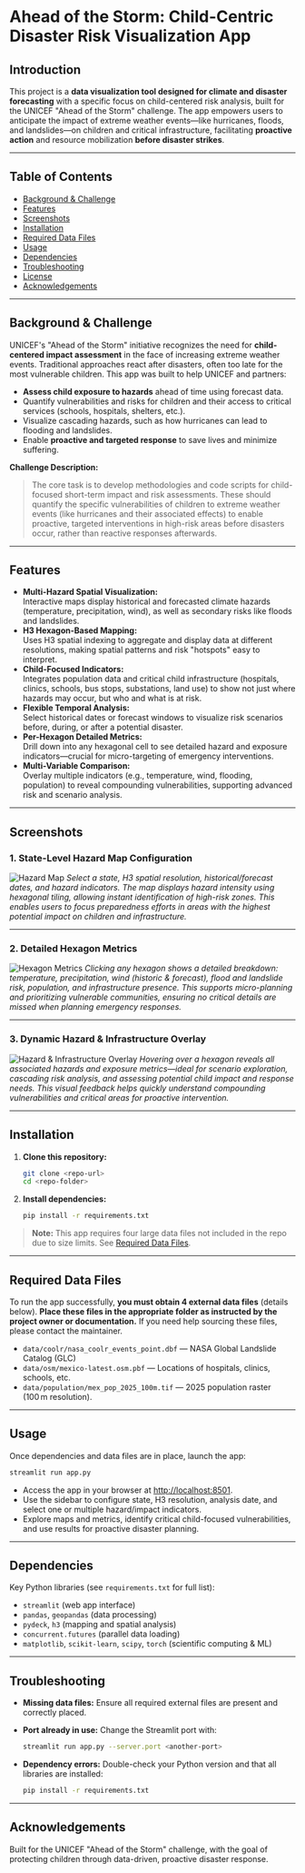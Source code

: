 # Ahead of the Storm: Child-Centric Disaster Risk Visualization App

## Introduction

This project is a **data visualization tool designed for climate and disaster forecasting** with a specific focus on child-centered risk analysis, built for the UNICEF "Ahead of the Storm" challenge. The app empowers users to anticipate the impact of extreme weather events—like hurricanes, floods, and landslides—on children and critical infrastructure, facilitating **proactive action** and resource mobilization **before disaster strikes**.

---

## Table of Contents

- [Background & Challenge](#background--challenge)
- [Features](#features)
- [Screenshots](#screenshots)
- [Installation](#installation)
- [Required Data Files](#required-data-files)
- [Usage](#usage)
- [Dependencies](#dependencies)
- [Troubleshooting](#troubleshooting)
- [License](#license)
- [Acknowledgements](#acknowledgements)

---

## Background & Challenge

UNICEF's "Ahead of the Storm" initiative recognizes the need for **child-centered impact assessment** in the face of increasing extreme weather events. Traditional approaches react after disasters, often too late for the most vulnerable children. This app was built to help UNICEF and partners:

- **Assess child exposure to hazards** ahead of time using forecast data.
- Quantify vulnerabilities and risks for children and their access to critical services (schools, hospitals, shelters, etc.).
- Visualize cascading hazards, such as how hurricanes can lead to flooding and landslides.
- Enable **proactive and targeted response** to save lives and minimize suffering.

**Challenge Description:**

> The core task is to develop methodologies and code scripts for child-focused short-term impact and risk assessments. These should quantify the specific vulnerabilities of children to extreme weather events (like hurricanes and their associated effects) to enable proactive, targeted interventions in high-risk areas before disasters occur, rather than reactive responses afterwards.

---

## Features

- **Multi-Hazard Spatial Visualization:**  
  Interactive maps display historical and forecasted climate hazards (temperature, precipitation, wind), as well as secondary risks like floods and landslides.
- **H3 Hexagon-Based Mapping:**  
  Uses H3 spatial indexing to aggregate and display data at different resolutions, making spatial patterns and risk "hotspots" easy to interpret.
- **Child-Focused Indicators:**  
  Integrates population data and critical child infrastructure (hospitals, clinics, schools, bus stops, substations, land use) to show not just where hazards may occur, but who and what is at risk.
- **Flexible Temporal Analysis:**  
  Select historical dates or forecast windows to visualize risk scenarios before, during, or after a potential disaster.
- **Per-Hexagon Detailed Metrics:**  
  Drill down into any hexagonal cell to see detailed hazard and exposure indicators—crucial for micro-targeting of emergency interventions.
- **Multi-Variable Comparison:**  
  Overlay multiple indicators (e.g., temperature, wind, flooding, population) to reveal compounding vulnerabilities, supporting advanced risk and scenario analysis.

---

## Screenshots

### 1. State-Level Hazard Map Configuration
![Hazard Map](./Screenshot-1.png)
*Select a state, H3 spatial resolution, historical/forecast dates, and hazard indicators. The map displays hazard intensity using hexagonal tiling, allowing instant identification of high-risk zones. This enables users to focus preparedness efforts in areas with the highest potential impact on children and infrastructure.*

---

### 2. Detailed Hexagon Metrics
![Hexagon Metrics](./Screenshot-2.png)
*Clicking any hexagon shows a detailed breakdown: temperature, precipitation, wind (historic & forecast), flood and landslide risk, population, and infrastructure presence. This supports micro-planning and prioritizing vulnerable communities, ensuring no critical details are missed when planning emergency responses.*

---

### 3. Dynamic Hazard & Infrastructure Overlay
![Hazard & Infrastructure Overlay](./Screenshot-3.png)
*Hovering over a hexagon reveals all associated hazards and exposure metrics—ideal for scenario exploration, cascading risk analysis, and assessing potential child impact and response needs. This visual feedback helps quickly understand compounding vulnerabilities and critical areas for proactive intervention.*

---

## Installation

1. **Clone this repository:**
   ```bash
   git clone <repo-url>
   cd <repo-folder>
   
2. **Install dependencies:**
   ```bash
   pip install -r requirements.txt

> **Note:**
> This app requires four large data files not included in the repo due to size limits. See [Required Data Files](#required-data-files).

---

## Required Data Files

To run the app successfully, **you must obtain 4 external data files** (details below).
**Place these files in the appropriate folder as instructed by the project owner or documentation.**
If you need help sourcing these files, please contact the maintainer.

* `data/coolr/nasa_coolr_events_point.dbf` — NASA Global Landslide Catalog (GLC)
* `data/osm/mexico-latest.osm.pbf` — Locations of hospitals, clinics, schools, etc.
* `data/population/mex_pop_2025_100m.tif` — 2025 population raster (100 m resolution).

---

## Usage

Once dependencies and data files are in place, launch the app:

```bash
streamlit run app.py
```

* Access the app in your browser at [http://localhost:8501](http://localhost:8501).
* Use the sidebar to configure state, H3 resolution, analysis date, and select one or multiple hazard/impact indicators.
* Explore maps and metrics, identify critical child-focused vulnerabilities, and use results for proactive disaster planning.

---

## Dependencies

Key Python libraries (see `requirements.txt` for full list):

* `streamlit` (web app interface)
* `pandas`, `geopandas` (data processing)
* `pydeck`, `h3` (mapping and spatial analysis)
* `concurrent.futures` (parallel data loading)
* `matplotlib`, `scikit-learn`, `scipy`, `torch` (scientific computing & ML)

---

## Troubleshooting

* **Missing data files:**
  Ensure all required external files are present and correctly placed.

* **Port already in use:**
  Change the Streamlit port with:

  ```bash
  streamlit run app.py --server.port <another-port>
  ```

* **Dependency errors:**
  Double-check your Python version and that all libraries are installed:

  ```bash
  pip install -r requirements.txt
  ```

---

## Acknowledgements

Built for the UNICEF "Ahead of the Storm" challenge, with the goal of protecting children through data-driven, proactive disaster response.
